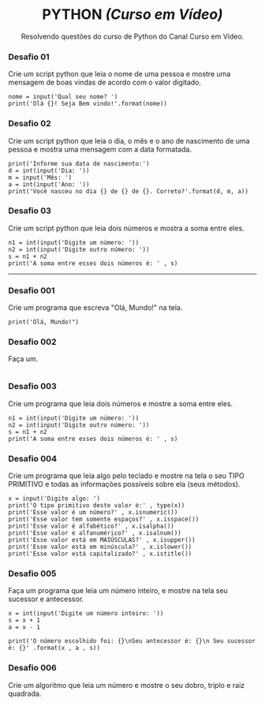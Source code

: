 <h1 align="center">PYTHON <i>(Curso em Vídeo)</i></h1>
<p align="center">Resolvendo questões do curso de Python do Canal Curso em Vídeo.</p>

<h3>Desafio 01</h3>
<p>Crie um script python que leia o nome de uma pessoa e mostre uma mensagem de boas vindas de acordo com o valor digitado.</p>

```
nome = input('Qual seu nome? ')
print('Olá {}! Seja Bem vindo!'.format(nome))
```

<h3>Desafio 02</h3>
<p>Crie um script python que leia o dia, o mês e o ano de nascimento de uma pessoa e mostra uma mensagem com a data formatada.</p>

```
print('Informe sua data de nascimento:')
d = int(input('Dia: '))
m = input('Mês: ')
a = int(input('Ano: '))
print('Você nasceu no dia {} de {} de {}. Correto?'.format(d, m, a))
```

<h3>Desafio 03</h3>
<p>Crie um script python que leia dois números e mostra a soma entre eles.</p>

```
n1 = int(input('Digite um número: '))
n2 = int(input('Digite outro número: '))
s = n1 + n2
print('A soma entre esses dois números é: ' , s)
```
<hr>

<h3>Desafio 001</h3>
<p>Crie um programa que escreva "Olá, Mundo!" na tela.</p>

```
print('Olá, Mundo!")
```

<h3>Desafio 002</h3>
<p>Faça um.</p>

```

```

<h3>Desafio 003</h3>
<p>Crie um programa que leia dois números e mostre a soma entre eles.</p>

```
n1 = int(input('Digite um número: '))
n2 = int(input('Digite outro número: '))
s = n1 + n2
print('A soma entre esses dois números é: ' , s)
```

<h3>Desafio 004</h3>
<p>Crie um programa que leia algo pelo teclado e mostre na tela o seu TIPO PRIMITIVO e todas as informações possíveis sobre ela (seus métodos).</p>

```
x = input('Digite algo: ')
print('O tipo primitivo deste valor é:' , type(x))
print('Esse valor é um número?' , x.isnumeric())
print('Esse valor tem somente espaços?' , x.isspace())
print('Esse valor é alfabético?' , x.isalpha())
print('Esse valor é alfanumérico?' , x.isalnum())
print('Esse valor está em MAIÚSCULAS?' , x.isupper())
print('Esse valor está em minúscula?' , x.islower())
print('Esse valor está capitalizado?' , x.istitle())
```

<h3>Desafio 005</h3>
<p>Faça um programa que leia um número inteiro, e mostre na tela seu sucessor e antecessor.</p>

```
x = int(input('Digite um número inteiro: '))
s = x + 1
a = x - 1

print('O número escolhido foi: {}\nSeu antecessor é: {}\n Seu sucessor é: {}' .format(x , a , s))
```

<h3>Desafio 006</h3>
<p>Crie um algoritmo que leia um número e mostre o seu dobro, triplo e raiz quadrada.</p>

```

```
